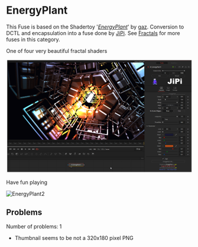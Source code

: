 # EnergyPlant

This Fuse is based on the Shadertoy '_[EnergyPlant](https://www.shadertoy.com/view/WdjBWc)_' by [gaz](https://www.shadertoy.com/user/gaz). Conversion to DCTL and encapsulation into a fuse done by [JiPi](../../Site/Profiles/JiPi.md). See [Fractals](README.md) for more fuses in this category.

<!-- +++ DO NOT REMOVE THIS COMMENT +++ DO NOT ADD OR EDIT ANY TEXT BEFORE THIS LINE +++ IT WOULD BE A REALLY BAD IDEA +++ -->

One of four very beautiful fractal shaders

[![EnergyPlant](EnergyPlant.png)](EnergyPlant.fuse)


Have fun playing


![EnergyPlant2](https://user-images.githubusercontent.com/78935215/114272288-e1e7fd00-9a15-11eb-9134-8cd8c8dcb2ad.gif)

<!-- +++ DO NOT REMOVE THIS COMMENT +++ DO NOT EDIT ANY TEXT THAT COMES AFTER THIS LINE +++ TRUST ME: JUST DON'T DO IT +++ -->

## Problems

Number of problems: 1

- Thumbnail seems to be not a 320x180 pixel PNG



